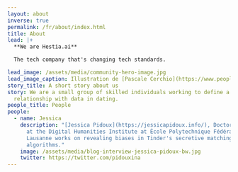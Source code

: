 ```yaml
---
layout: about
inverse: true
permalink: /fr/about/index.html
title: About
lead: |+
  **We are Hestia.ai**

  The tech company that's changing tech standards.

lead_image: /assets/media/community-hero-image.jpg
lead_image_caption: Illustration de [Pascale Cerchio](https://www.peoplerise.net/wp-content/uploads/2020/07/ale-cerchio.png)
story_title: A short story about us
story: We are a small group of skilled individuals working to define a new
  relationship with data in dating.
people_title: People
people:
  - name: Jessica
    description: "[Jessica Pidoux](https://jessicapidoux.info/), Doctoral Researcher
      at the Digital Humanities Institute at École Polytechnique Fédérale de
      Lausanne works on revealing biases in Tinder's secretive matching
      algorithms."
    image: /assets/media/blog-interview-jessica-pidoux-bw.jpg
    twitter: https://twitter.com/pidouxina
---
```

